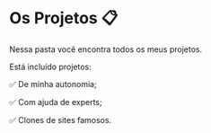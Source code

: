 # Os Projetos :clipboard:

Nessa pasta você encontra todos os meus projetos.

Está incluído projetos: 

:white_check_mark: De minha autonomia;

:white_check_mark: Com ajuda de experts;

:white_check_mark: Clones de sites famosos.

